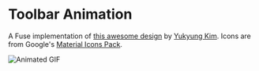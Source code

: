 # Toolbar Animation

A Fuse implementation of [this awesome design](https://dribbble.com/shots/2695693-Toolbar-Animation-in-Framer-js) by [Yukyung Kim](https://dribbble.com/yukyungkim).
Icons are from Google's [Material Icons Pack](https://design.google.com/icons/).

![Animated GIF](https://d3vv6lp55qjaqc.cloudfront.net/items/3T1g2d1Q2d2z0V2q3W2L/expanding-toolbar.gif)
